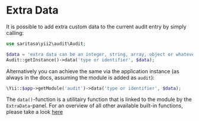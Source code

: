 # Extra Data

It is possible to add extra custom data to the current audit entry by simply calling:

```php
use saritasa\yii2\audit\Audit;

$data = 'extra data can be an integer, string, array, object or whatever';
Audit::getInstance()->data('type or identifier', $data);
```

Alternatively you can achieve the same via the application instance (as always in the docs, assuming the module is added as `audit`):

```php
\Yii::$app->getModule('audit')->data('type or identifier', $data);
```

The `data()`-function is a utilitairy function that is linked to the module by the `ExtraData`-panel.
For an overview of all other available built-in functions, please take a look [here](utility-functions.md)
